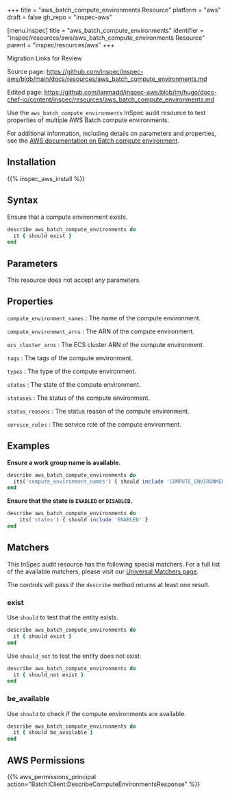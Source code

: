 +++
title = "aws_batch_compute_environments Resource"
platform = "aws"
draft = false
gh_repo = "inspec-aws"

[menu.inspec]
title = "aws_batch_compute_environments"
identifier = "inspec/resources/aws/aws_batch_compute_environments Resource"
parent = "inspec/resources/aws"
+++

<div class="admonition-note">
<p class="admonition-note-title">Migration Links for Review</p>
<div class="admonition-note-text">
<p>Source page: <a href="https://github.com/inspec/inspec-aws/blob/main/docs/resources/aws_batch_compute_environments.md">https://github.com/inspec/inspec-aws/blob/main/docs/resources/aws_batch_compute_environments.md</a></p>
<p>Edited page: <a href="https://github.com/ianmadd/inspec-aws/blob/im/hugo/docs-chef-io/content/inspec/resources/aws_batch_compute_environments.md">https://github.com/ianmadd/inspec-aws/blob/im/hugo/docs-chef-io/content/inspec/resources/aws_batch_compute_environments.md</a></p>
</div>
</div>


Use the `aws_batch_compute_environments` InSpec audit resource to test properties of multiple AWS Batch compute environments.

For additional information, including details on parameters and properties, see the [AWS documentation on Batch compute environment](https://docs.aws.amazon.com/AWSCloudFormation/latest/UserGuide/aws-resource-batch-computeenvironment.html).

## Installation

{{% inspec_aws_install %}}

## Syntax

Ensure that a compute environment exists.

```ruby
describe aws_batch_compute_environments do
  it { should exist }
end
```

## Parameters

This resource does not accept any parameters.

## Properties

`compute_environment_names`
: The name of the compute environment.

`compute_environment_arns`
: The ARN of the compute environment.

`ecs_cluster_arns`
: The ECS cluster ARN of the compute environment.

`tags`
: The tags of the compute environment.

`types`
: The type of the compute environment.

`states`
: The state of the compute environment.

`statuses`
: The status of the compute environment.

`status_reasons`
: The status reason of the compute environment.

`service_roles`
: The service role of the compute environment.

## Examples

**Ensure a work group name is available.**

```ruby
describe aws_batch_compute_environments do
  its('compute_environment_names') { should include 'COMPUTE_ENVIRONMENT_NAME' }
end
```

**Ensure that the state is `ENABLED` or `DISABLED`.**

```ruby
describe aws_batch_compute_environments do
    its('states') { should include 'ENABLED' }
end
```

## Matchers

This InSpec audit resource has the following special matchers. For a full list of the available matchers, please visit our [Universal Matchers page](https://www.inspec.io/docs/reference/matchers/).

The controls will pass if the `describe` method returns at least one result.

### exist

Use `should` to test that the entity exists.

```ruby
describe aws_batch_compute_environments do
  it { should exist }
end
```

Use `should_not` to test the entity does not exist.

```ruby
describe aws_batch_compute_environments do
  it { should_not exist }
end
```

### be_available

Use `should` to check if the compute environments are available.

```ruby
describe aws_batch_compute_environments do
  it { should be_available }
end
```

## AWS Permissions

{{% aws_permissions_principal action="Batch:Client:DescribeComputeEnvironmentsResponse" %}}
